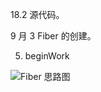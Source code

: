 18.2 源代码。

9 月 3 Fiber 的创建。

5. beginWork

![Fiber 思路图](https://files.mdnice.com/user/24714/2e5ba738-9cef-4038-83de-90021f0b53ce.png)
